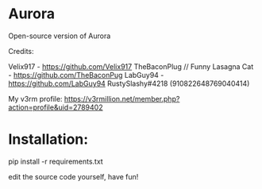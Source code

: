 # Aurora
Open-source version of Aurora

Credits:

Velix917 - https://github.com/Velix917
TheBaconPlug // Funny Lasagna Cat - https://github.com/TheBaconPug
LabGuy94 - https://github.com/LabGuy94
RustySlashy#4218 (910822648769040414)

My v3rm profile: https://v3rmillion.net/member.php?action=profile&uid=2789402

# Installation:

pip install -r requirements.txt

edit the source code yourself, have fun!
